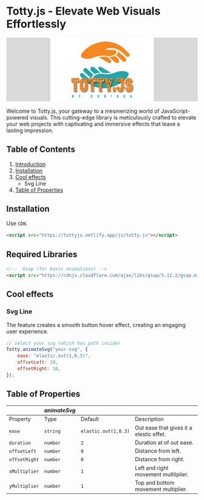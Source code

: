 # Totty.js - Elevate Web Visuals Effortlessly

![Totty.js Logo](./public/banner.png)

Welcome to Totty.js, your gateway to a mesmerizing world of JavaScript-powered visuals. This cutting-edge library is meticulously crafted to elevate your web projects with captivating and immersive effects that leave a lasting impression.

## Table of Contents

1. [Introduction](#introduction)
2. [Installation](#installation)
3. [Cool effects](#cool-effects)
   - Svg Line
4. [Table of Properties](#table-of-properties)


## Installation
Use `CDN`.
```html
<script src="https://tottyjs.netlify.app/js/totty.js"></script>
```
## Required Libraries
```html
<!--  Gsap (for basic animations) -->
<script src="https://cdnjs.cloudflare.com/ajax/libs/gsap/3.12.2/gsap.min.js"></script>
```



## Cool effects
### Svg Line

The feature creates a smooth button hover effect, creating an engaging user experience.

```javascript
// select your svg (which has path inside)
Totty.animateSvg("your-svg", {
    ease: "elastic.out(1,0.3)",
    offsetLeft: 10,
    offsetRight: 10,
});
```








## Table of Properties
|                      | *animateSvg*         |                                   |                                                   |
| -------------------- | -------------------- | --------------------------------- | ------------------------------------------------- |
| Property             | Type                 | Default                           | Description                                       |
| `ease`               | `string`             | `elastic.out(1,0.3)`              | Out ease that gives it a elestic effet.           |
| `duration`           | `number`             | `2`                               | Duration at of out ease.                          |
| `offsetLeft`         | `number`             | `0`                               | Distance from left.                               |
| `offsetRight`        | `number`             | `0`                               | Distance from right.                              |
| `xMultiplier`        | `number`             | `1`                               | Left and right movement multliplier.              |
| `yMultiplier`        | `number`             | `1`                               | Top and bottom movement multiplier.               |
